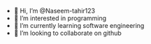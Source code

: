 - 👋 Hi, I’m @Naseem-tahir123
- 👀 I’m interested in programming
- 🌱 I’m currently learning software engineering
- 💞️ I’m looking to collaborate on github

<!---
Naseem-tahir123/Naseem-tahir123 is a ✨ special ✨ repository because its `README.md` (this file) appears on your GitHub profile.
You can click the Preview link to take a look at your changes.
--->
